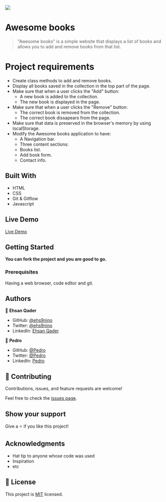 ![](https://img.shields.io/badge/Microverse-blueviolet)

# Awesome books

> "Awesome books" is a simple website that displays a list of books and allows you to add and remove books from that list.


# Project requirements

- Create class methods to add and remove books.
- Display all books saved in the collection in the top part of the page.
- Make sure that when a user clicks the "Add" button:
     - A new book is added to the collection.
     - The new book is displayed in the page. 
- Make sure that when a user clicks the "Remove" button:
     - The correct book is removed from the collection.
     - The correct book dissapears from the page.
- Make sure that data is preserved in the browser's memory by using localStorage.
- Modify the Awesome books application to have:
     - A Navigation bar.
     - Three content sections:
     - Books list.
     - Add book form.
     - Contact info.



## Built With

- HTML
- CSS
- Git & Gitflow
- Javascript

## Live Demo

[Live Demo]()


## Getting Started

**You can fork the project and you are good to go.**

### Prerequisites
Having a web browser, code editor and git.

## Authors

👤 **Ehsan Qader**

- GitHub: [@ehs9nino](https://github.com/ehs9nino) 
- Twitter: [@ehs9nino](https://twitter.com/ehsan9nino) 
- LinkedIn: [Ehsan Qader](https://www.linkedin.com/in/ehsan-qader-a230a6165/) 

👤 **Pedro**

- GitHub: [@Pedro](https://github.com/Lusindiso)
- Twitter: [@Pedro](https://twitter.com/LusindisoNt)
- LinkedIn: [Pedro](https://www.linkedin.com/in/lusindisontanjana/)

## 🤝 Contributing

Contributions, issues, and feature requests are welcome!

Feel free to check the [issues page]().

## Show your support

Give a ⭐️ if you like this project!

## Acknowledgments

- Hat tip to anyone whose code was used
- Inspiration
- etc

## 📝 License

This project is [MIT](./MIT.md) licensed.
